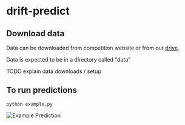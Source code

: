 # drift-predict


## Download data
Data can be downloaded from competition website or from our [drive](https://drive.google.com/drive/folders/1Imm7ydZI_kdMkwr_2azvMgZxgulqqpHT?usp=sharing). 

Data is expected to be in a directory called "data"

TODO explain data downloads / setup

## To run predictions

` python example.py `

![Example Prediction](https://github.com/johannah/drift-predict/blob/jrh_argo/media/example_drift.gif) 
